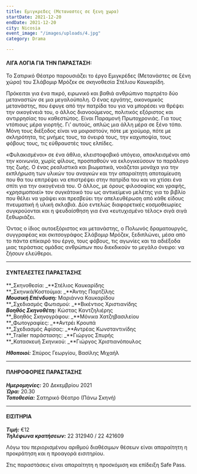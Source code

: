 ```yaml
---
title: Εμιγκρεδες (Μεταναστες σε ξενη χωρα)
startDate: 2021-12-20
endDate: 2021-12-20
city: Nicosia
event_image: "/images/uploads/4.jpg"
category: Drama

---
```

#### ΛΙΓΑ ΛΟΓΙΑ ΓΙΑ ΤΗΝ ΠΑΡΑΣΤΑΣΗ:

Το Σατιρικό Θέατρο παρουσιάζει το έργο Εμιγκρέδες (Μετανάστες σε ξένη χώρα) του Σλάβομιρ Μρόζεκ σε σκηνοθεσία Στέλιου Καυκαρίδη.  
  
Πρόκειται για ένα πικρό, ειρωνικό και βαθιά ανθρώπινο πορτρέτο δύο μεταναστών σε μια μεγαλούπολη. Ο ένας εργάτης, οικονομικός μετανάστης, που έφυγε από την πατρίδα του για να μπορέσει να θρέψει την οικογένειά του, ο άλλος διανοούμενος, πολιτικός εξόριστος και αντιρρησίας του καθεστώτος. Είναι Παραμονή Πρωτοχρονιάς. Για τους ντόπιους μέρα γιορτής. Γι’ αυτούς, απλώς μια άλλη μέρα σε ξένο τόπο. Μόνη τους διέξοδος είναι να μοιραστούν, πότε με χιούμορ, πότε με σκληρότητα, τις μνήμες τους, τα όνειρά τους, την καχυποψία, τους φόβους τους, τις εύθραυστές τους ελπίδες.  
  
«Φυλακισμένοι» σε ένα άθλιο, κλειστοφοβικό υπόγειο, αποκλεισμένοι από την κοινωνία, χωρίς φίλους, προσπαθούν να εκλογικεύσουν το παράλογο της ζωής. Ο ένας ρεαλιστικά και βιωματικά, νοιάζεται μονάχα για την εκπλήρωση των υλικών του αναγκών και την απαραίτητη αποταμίευση που θα του επιτρέψει να επιστρέψει στην πατρίδα του και να χτίσει ένα σπίτι για την οικογένειά του. Ο άλλος, με όρους φιλοσοφίας και γραφής, «χρησιμοποιεί» τον συγκάτοικό του ως αντικείμενο μελέτης για το βιβλίο που θέλει να γράψει και πρεσβεύει την απελευθέρωση από κάθε είδους πνευματική ή υλική σκλαβιά. Δύο εντελώς διαφορετικές κοσμοθεωρίες συγκρούονται και η ψευδαίσθηση για ένα «ευτυχισμένο τέλος» σιγά σιγά ξεθωριάζει.  
  
Όντας ο ίδιος αυτοεξόριστος και μετανάστης, ο Πολωνός δραματουργός, συγγραφέας και σκιτσογράφος Σλάβομιρ Μρόζεκ, ξεδιπλώνει, μέσα από το πάντα επίκαιρό του έργο, τους φόβους, τις αγωνίες και τα αδιέξοδα μιας τεράστιας ομάδας ανθρώπων που διεκδικούν το μεγάλο όνειρο: να ζήσουν ελεύθεροι.

***

#### ΣΥΝΤΕΛΕΣΤΕΣ ΠΑΡΑΣΤΑΣΗΣ

**_Σκηνοθεσία: _**Στέλιος Καυκαρίδης  
**_Σκηνικά/Κοστούμια: _**Άντης Παρτζίλης  
**_Μουσική Επένδυση:_** Μαριάννα Καυκαρίδου  
**_Σχεδιασμός Φωτισμού: _**Βικέντιος Χριστιανίδης  
**_Βοηθός Σκηνοθέτη:_** Κώστας Καντζηλιέρης  
**_Βοηθός Σκηνογράφου: _**Μόνικα Χατζηβασιλείου  
**_Φωτογραφίες: _**Αντρέι Κρουπά  
**_Σχεδιασμός Αφίσας: _**Αντρέας Κωνσταντινίδης  
**_Τrailer παράστασης: _**Γιώργος Σπυρής  
**_Κατασκευή Σκηνικού: _**Γιώργος Χριστιανόπουλος

**_Ηθοποιοί:_** Σπύρος Γεωργίου, Βασίλης Μιχαήλ

***

#### ΠΛΗΡΟΦΟΡΙΕΣ ΠΑΡΑΣΤΑΣΗΣ

**_Ημερομηνίες:_** 20 Δεκεμβρίου 2021  
**_Ώρα:_** 20.30  
**_Τοποθεσία:_** Σατηρικό Θέατρο (Πάνω Σκηνή) 

***

#### ΕΙΣΙΤΗΡΙΑ

**_Τιμή:_** €12  
**_Τηλέφωνα κρατήσεων:_** 22 312940 / 22 421609

Λόγω του περιορισμένου αριθμού διαθέσιμων θέσεων είναι απαραίτητη η προκράτηση και η προαγορά εισιτηρίου.  
  
Στις παραστάσεις είναι απαραίτητη η προσκόμιση και επίδειξη Safe Pass.